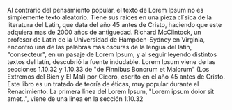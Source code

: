 Al contrario del pensamiento popular, el texto de Lorem Ipsum no es simplemente texto aleatorio. Tiene sus raices en una pieza cl´sica de la literatura del Latin, que data del año 45 
antes de Cristo, haciendo que este adquiera mas de 2000 años de antiguedad. Richard McClintock, un profesor de Latin de la Universidad de Hampden-Sydney en Virginia, encontró una de las palabras más oscuras de la lengua del latín, "consecteur", en un pasaje de Lorem Ipsum, y al seguir leyendo distintos textos del latín, descubrió la fuente indudable. Lorem Ipsum viene 
de las secciones 1.10.32 y 1.10.33 de "de Finnibus Bonorum et Malorum" (Los Extremos del Bien y El Mal) por Cicero, escrito en el año 45 antes de Cristo. Este libro es un tratado de 
teoría de éticas, muy popular durante el Renacimiento. La primera linea del Lorem Ipsum, "Lorem ipsum dolor sit amet..", viene de una linea en la sección 1.10.32